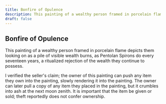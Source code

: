 ```yaml
---
title: Bonfire of Opulence
description: This painting of a wealthy person framed in porcelain flame depicts them looking on as a pile of visible wealth burns, as Pentolan Spirons do every seventeen years, a ritualized rejection of the we...
draft: false
---
```


## Bonfire of Opulence

This painting of a wealthy person framed in porcelain flame depicts them looking on as a pile of visible wealth burns, as Pentolan Spirons do every seventeen years, a ritualized rejection of the wealth they continue to possess.

I verified the seller's claim; the owner of this painting can push any item they own into the painting, slowly rendering it into the painting. The owner can later pull a copy of any item they placed in the painting, but it crumbles into ash at the next moon zenith. It is important that the item be given or sold; theft reportedly does not confer ownership.
